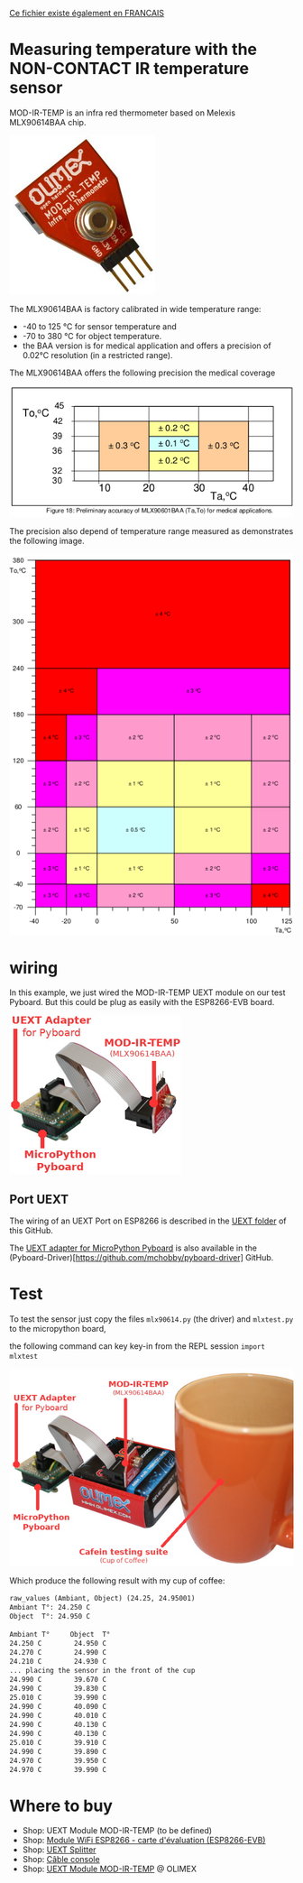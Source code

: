 [Ce fichier existe également en FRANCAIS](readme.md)

# Measuring temperature with the NON-CONTACT IR temperature sensor

MOD-IR-TEMP is an infra red thermometer based on Melexis MLX90614BAA chip.

![MOD-IR-TEMP UEXT module with the MLX90614BAA Melexis sensor](docs/_static/mod-ir-temp.png)

The MLX90614BAA is factory calibrated in wide temperature range:
* -40 to 125 °C for sensor temperature and
* -70 to 380 °C for object temperature.
* the BAA version is for medical application and offers a precision of 0.02°C resolution (in a restricted range).

The MLX90614BAA offers the following precision the medical coverage

![MLX90614BAA medical precision](docs/_static/medical-precision.png)

The precision also depend of temperature range measured as demonstrates the following image.

![MLX90614BAA medical precision](docs/_static/general-precision.png)

# wiring

In this example, we just wired the MOD-IR-TEMP UEXT module on our test Pyboard. But this could be plug as easily with the ESP8266-EVB board.

![MOD-IR-TEMP with Pyboard](docs/_static/MOD-IR-TEMP-to-Pyboard.jpg)

## Port UEXT

The wiring of an UEXT Port on ESP8266 is described in the [UEXT folder](../UEXT/readme_eng.md) of this GitHub.

The [UEXT adapter for MicroPython Pyboard](https://github.com/mchobby/pyboard-driver/tree/master/UEXT) is also available in the (Pyboard-Driver)[https://github.com/mchobby/pyboard-driver] GitHub.

# Test
To test the sensor just copy the files `mlx90614.py` (the driver) and `mlxtest.py` to the micropython board,

the following command can key key-in from the REPL session `import mlxtest`

![Cup of coffee in front of MLX90614BAA sensor](docs/_static/MOD-IR-TEMP-Pyboard-test.jpg)

Which produce the following result with my cup of coffee:

```
raw_values (Ambiant, Object) (24.25, 24.95001)
Ambiant T°: 24.250 C
Object  T°: 24.950 C

Ambiant T°     Object  T°    
24.250 C        24.950 C       
24.270 C        24.990 C       
24.210 C        24.930 C   
... placing the sensor in the front of the cup
24.990 C        39.670 C       
24.990 C        39.830 C       
25.010 C        39.990 C       
24.990 C        40.090 C       
24.990 C        40.010 C       
24.990 C        40.130 C       
24.990 C        40.130 C       
25.010 C        39.910 C       
24.990 C        39.890 C       
24.970 C        39.950 C       
24.970 C        39.990 C
```

# Where to buy
* Shop: UEXT Module MOD-IR-TEMP (to be defined)
* Shop: [Module WiFi ESP8266 - carte d'évaluation (ESP8266-EVB)](http://shop.mchobby.be/product.php?id_product=668)
* Shop: [UEXT Splitter](http://shop.mchobby.be/product.php?id_product=1412)
* Shop: [Câble console](http://shop.mchobby.be/product.php?id_product=144)
* Shop: [UEXT Module MOD-IR-TEMP](https://www.olimex.com/Products/Modules/Sensors/MOD-IR-TEMP/open-source-hardware) @ OLIMEX
